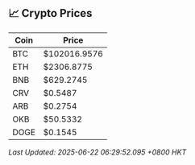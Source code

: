 ## 📈 Crypto Prices

| Coin | Price |
| ---- | ----- |
| BTC | $102016.9576 |
| ETH | $2306.8775 |
| BNB | $629.2745 |
| CRV | $0.5487 |
| ARB | $0.2754 |
| OKB | $50.5332 |
| DOGE | $0.1545 |

_Last Updated: 2025-06-22 06:29:52.095 +0800 HKT_